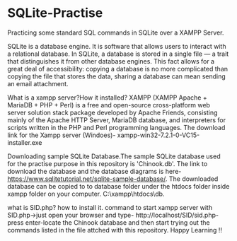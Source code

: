 # SQLite-Practise
Practicing some standard SQL commands in SQLite over a XAMPP Server.

SQLite is a database engine. It is software that allows users to interact with a relational database. In SQLite, a database is stored in a single file — a trait that distinguishes it from other database engines. This fact allows for a great deal of accessibility: copying a database is no more complicated than copying the file that stores the data, sharing a database can mean sending an email attachment.



What is a xampp server?How it installed?
XAMPP (XAMPP Apache + MariaDB + PHP + Perl) is a free and open-source cross-platform web server solution stack package developed by Apache Friends, consisting mainly of the Apache HTTP Server, MariaDB database, and interpreters for scripts written in the PHP and Perl programming languages. 
The download link for the Xampp server (Windoes)- xampp-win32-7.2.1-0-VC15-installer.exe



Downloading sample SQLite Database.The sample SQLite database used for the practise purpose in this repository is 'Chinook.db'. The link to download the database and the database diagrams is here- https://www.sqlitetutorial.net/sqlite-sample-database/. The downloaded database can be copied to to database folder under the htdocs folder inside xampp folder on your computer. C:\xampp\htdocs\db. 



what is SID.php? how to install it.
command to start xampp server with SID.php->just open your browser and type- http://localhost/SID/sid.php- press enter-locate the Chinook database and then start trying out the commands listed in the file attched with this repository. Happy Learning !!
